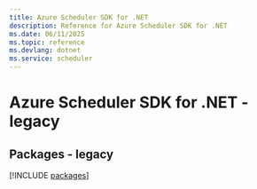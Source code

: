 ```yaml
---
title: Azure Scheduler SDK for .NET
description: Reference for Azure Scheduler SDK for .NET
ms.date: 06/11/2025
ms.topic: reference
ms.devlang: dotnet
ms.service: scheduler
---
```

# Azure Scheduler SDK for .NET - legacy
## Packages - legacy
[!INCLUDE [packages](scheduler-index.md)]